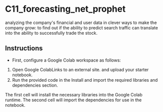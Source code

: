 # C11_forecasting_net_prophet
analyzing the company's financial and user data in clever ways to make the company grow: to find out if the ability to predict search traffic can translate into the ability to successfully trade the stock.
## Instructions
* First, configure a Google Colab workspace as follows:
1. Open Google ColabLinks to an external site. and upload your starter notebook.
2. Run the provided code in the Install and import the required libraries and dependencies section.

The first cell will install the necessary libraries into the Google Colab runtime.
The second cell will import the dependencies for use in the notebook.
